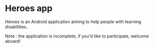 # Heroes app

Heroes is an Android application aiming to help people with learning disabilities.. 

Note : the application is incomplete, if you'd like to participate, welcome aboard! 